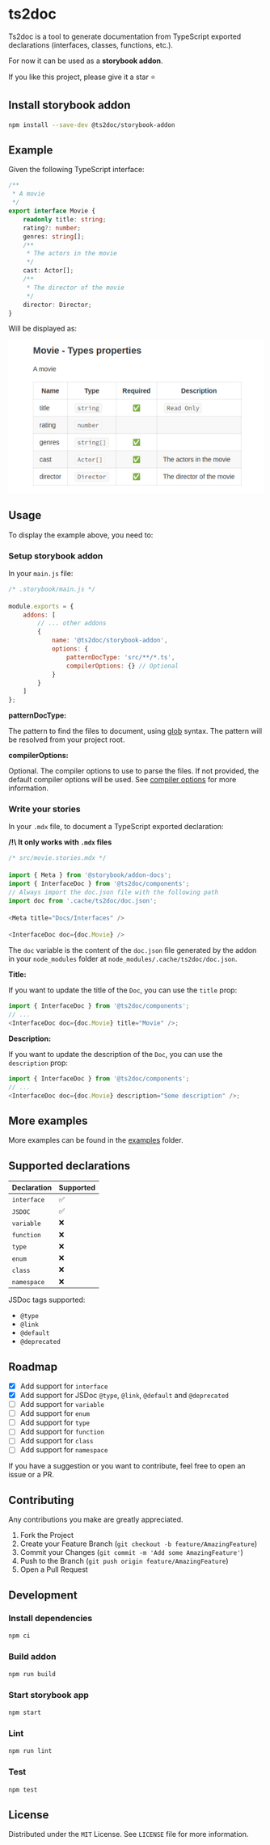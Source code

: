 # ts2doc

Ts2doc is a tool to generate documentation from TypeScript exported declarations (interfaces, classes, functions, etc.).

For now it can be used as a **storybook addon**.

If you like this project, please give it a star ⭐️

## Install storybook addon

```sh
npm install --save-dev @ts2doc/storybook-addon
```

## Example

Given the following TypeScript interface:

```ts
/**
 * A movie
 */
export interface Movie {
    readonly title: string;
    rating?: number;
    genres: string[];
    /**
     * The actors in the movie
     */
    cast: Actor[];
    /**
     * The director of the movie
     */
    director: Director;
}
```

Will be displayed as:

![Interface example](docs/images/interface-example.png)

## Usage

To display the example above, you need to:

### Setup storybook addon

In your `main.js` file:

```js
/* .storybook/main.js */

module.exports = {
    addons: [
        // ... other addons
        {
            name: '@ts2doc/storybook-addon',
            options: {
                patternDocType: 'src/**/*.ts',
                compilerOptions: {} // Optional
            }
        }
    ]
};
```

**patternDocType:**

The pattern to find the files to document, using [glob](https://www.npmjs.com/package/glob) syntax. The pattern will be resolved from your project root.

**compilerOptions:**

Optional. The compiler options to use to parse the files. If not provided, the default compiler options will be used.
See [compiler options](https://www.typescriptlang.org/docs/handbook/compiler-options.html) for more information.

### Write your stories

In your `.mdx` file, to document a TypeScript exported declaration:

**/!\ It only works with `.mdx` files**

```js
/* src/movie.stories.mdx */

import { Meta } from '@storybook/addon-docs';
import { InterfaceDoc } from '@ts2doc/components';
// Always import the doc.json file with the following path
import doc from '.cache/ts2doc/doc.json';

<Meta title="Docs/Interfaces" />

<InterfaceDoc doc={doc.Movie} />
```

The `doc` variable is the content of the `doc.json` file generated by the addon in your `node_modules` folder at `node_modules/.cache/ts2doc/doc.json`.

**Title:**

If you want to update the title of the `Doc`, you can use the `title` prop:

```js
import { InterfaceDoc } from '@ts2doc/components';
// ...
<InterfaceDoc doc={doc.Movie} title="Movie" />;
```

**Description:**

If you want to update the description of the `Doc`, you can use the `description` prop:

```js
import { InterfaceDoc } from '@ts2doc/components';
// ...
<InterfaceDoc doc={doc.Movie} description="Some description" />;
```

## More examples

More examples can be found in the [examples](examples/storybook-app/) folder.

## Supported declarations

| Declaration | Supported |
| ----------- | --------- |
| `interface` | ✅        |
| `JSDOC`     | ✅        |
| `variable`  | ❌        |
| `function`  | ❌        |
| `type`      | ❌        |
| `enum`      | ❌        |
| `class`     | ❌        |
| `namespace` | ❌        |

JSDoc tags supported:

-   `@type`
-   `@link`
-   `@default`
-   `@deprecated`

## Roadmap

-   [x] Add support for `interface`
-   [x] Add support for JSDoc `@type`, `@link`, `@default` and `@deprecated`
-   [ ] Add support for `variable`
-   [ ] Add support for `enum`
-   [ ] Add support for `type`
-   [ ] Add support for `function`
-   [ ] Add support for `class`
-   [ ] Add support for `namespace`

If you have a suggestion or you want to contribute, feel free to open an issue or a PR.

## Contributing

Any contributions you make are greatly appreciated.

1. Fork the Project
2. Create your Feature Branch (`git checkout -b feature/AmazingFeature`)
3. Commit your Changes (`git commit -m 'Add some AmazingFeature'`)
4. Push to the Branch (`git push origin feature/AmazingFeature`)
5. Open a Pull Request

## Development

### Install dependencies

```sh
npm ci
```

### Build addon

```sh
npm run build
```

### Start storybook app

```sh
npm start
```

### Lint

```sh
npm run lint
```

### Test

```sh
npm test
```

## License

Distributed under the `MIT` License. See `LICENSE` file for more information.
